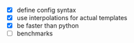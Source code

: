 - [x] define config syntax
- [x] use interpolations for actual templates
- [x] be faster than python
- [ ] benchmarks
